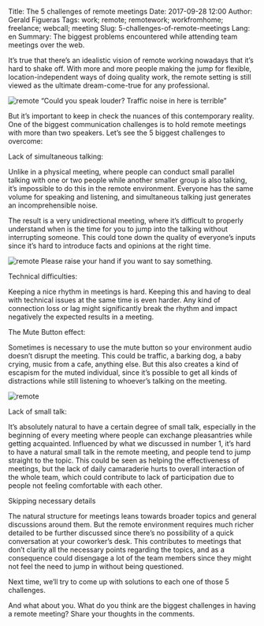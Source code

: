 Title: The 5 challenges of remote meetings
Date: 2017-09-28 12:00
Author: Gerald Figueras
Tags: work; remote; remotework; workfromhome; freelance; webcall; meeting
Slug: 5-challenges-of-remote-meetings
Lang: en
Summary: The biggest problems encountered while attending team meetings over the web.

 
It’s true that there’s an idealistic vision of remote working nowadays that it’s hard to shake off. With more and more people making the jump for flexible, location-independent ways of doing quality work, the remote setting is still viewed as the ultimate dream-come-true for any professional.

![remote](/images/working-remotely.jpg)
“Could you speak louder? Traffic noise in here is terrible”

But it’s important to keep in check the nuances of this contemporary reality. One of the biggest communication challenges is to hold remote meetings with more than two speakers.
Let’s see the 5 biggest challenges to overcome:
 
Lack of simultaneous talking:

Unlike in a physical meeting, where people can conduct small parallel talking with one or two people while another smaller group is also talking, it’s impossible to do this in the remote environment. Everyone has the same volume for speaking and listening, and simultaneous talking just generates an incomprehensible noise.

The result is a very unidirectional meeting, where it’s difficult to properly understand when is the time for you to jump into the talking without interrupting someone. This could tone down the quality of everyone’s inputs since it’s hard to introduce facts and opinions at the right time.
 
![remote](/images/family-1-1024x566.png) 
Please raise your hand if you want to say something.

Technical difficulties:

Keeping a nice rhythm in meetings is hard. Keeping this and having to deal with technical issues at the same time is even harder. Any kind of connection loss or lag might significantly break the rhythm and impact negatively the expected results in a meeting.

The Mute Button effect:

Sometimes is necessary to use the mute button so your environment audio doesn’t disrupt the meeting. This could be traffic, a barking dog, a baby crying, music from a cafe, anything else. But this also creates a kind of escapism for the muted individual, since it’s possible to get all kinds of distractions while still listening to whoever’s talking on the meeting.

![remote](/images/work_from_home_jedi_council.jpg)
 
Lack of small talk:

It’s absolutely natural to have a certain degree of small talk, especially in the beginning of every meeting where people can exchange pleasantries while getting acquainted. Influenced by what we discussed in number 1, it’s hard to have a natural small talk in the remote meeting, and people tend to jump straight to the topic. This could be seen as helping the effectiveness of meetings, but the lack of daily camaraderie hurts to overall interaction of the whole team, which could contribute to lack of participation due to people not feeling comfortable with each other.

Skipping necessary details

The natural structure for meetings leans towards broader topics and general discussions around them. But the remote environment requires much richer detailed to be further discussed since there’s no possibility of a quick conversation at your coworker’s desk. This contributes to meetings that don’t clarity all the necessary points regarding the topics, and as a consequence could disengage a lot of the team members since they might not feel the need to jump in without being questioned.

Next time, we’ll try to come up with solutions to each one of those 5 challenges.

And what about you. What do you think are the biggest challenges in having a remote meeting? Share your thoughts in the comments.

